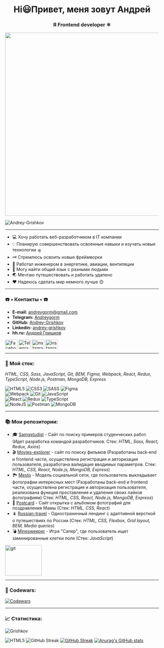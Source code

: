 <h1 align="center">Hi😃Привет, меня зовут Андрей</h1>
<h3 align="center">Я Frontend developer ⚛️</h3>
<div id="header" align="center">
  <img src="https://kartinkin.net/uploads/posts/2022-03/1647043520_64-kartinkin-net-p-kartinki-programmista-68.jpg" width="600px"/>
</div>
<p align="left"> <img src="https://komarev.com/ghpvc/?username=Andrey-Grishkov&label=Profile%20views&color=0e75b6&style=flat" alt="Andrey-Grishkov"/> </p>

___
- 💻 Хочу работать веб-разработчиком в IT компании 
- 💡 Планирую совершенствовать освоенные навыки и изучать новые технологии 🛸
- 🗝️ Стремлюсь освоить новые фреймворки
- 🔧 Работал инженером в энергетике, авиации, вентиляции
-  🤝 Могу найти общий язык с разными людьми
- 🌏 Мечтаю путешествовать и работать удалено
- ❤️ Надеюсь сделать мир немного лучше 😊

___

<h3 align="left">☎️ • Контакты • ☎️</h3> 

- **E-mail:** [andreygorm@gmail.com](andreygorm@gmail.com)
- **Telegram:** [Andreygorm](https://t.me/Andreygorm)
- **GitHub:** [Andrey-Grishkov](https://github.com/Andrey-Grishkov)
- **Linkedin:** [andrey-grishkov](https://www.linkedin.com/in/andrey-grishkov/)
- **hh.ru:** [Андрей Гришков](https://hh.ru/applicant/resumes/view?resume=81b63703ff0b9cf83c0039ed1f56774f70334e)

<p align="left">

<a href="https://www.facebook.com/profile.php?id=100012057423378" target="blank" style="cursor: pointer"><img align="center" src="https://cdn.jsdelivr.net/npm/simple-icons@3.0.1/icons/facebook.svg" alt="Facebook" height="30" width="40" /></a>
<a href="https://t.me/Andreygorm" target="blank" style="cursor: pointer"><img align="center" src="https://cdn.jsdelivr.net/npm/simple-icons@3.0.1/icons/telegram.svg" alt="Telegram" height="30" width="40" /></a>
<a href="https://www.instagram.com/andy_poroshkov/" target="blank"><img align="center" src="https://cdn.jsdelivr.net/npm/simple-icons@3.0.1/icons/instagram.svg" alt="instagram" height="30" width="40" /></a>
<a href="https://www.linkedin.com/in/andrey-grishkov/" target="blank"><img align="center" src="https://cdn.jsdelivr.net/npm/simple-icons@8.6.0/icons/linkedin.svg" alt="instagram" height="30" width="40" /></a>
</p>

___
### 🔨 Мой стек:

*HTML, CSS, Sass, JavaScript, Git, BEM, Figma, Webpack, React, Redux,
TypeScript, Node.js, Postman, MongoDB, Express*

![HTML5](https://img.shields.io/badge/html5-%23E34F26.svg?style=for-the-badge&logo=html5&logoColor=white)
![CSS3](https://img.shields.io/badge/css3-%231572B6.svg?style=for-the-badge&logo=css3&logoColor=white)
![SASS](https://img.shields.io/badge/SASS-hotpink.svg?style=for-the-badge&logo=SASS&logoColor=white)
![Figma](https://img.shields.io/badge/figma-%23F24E1E.svg?style=for-the-badge&logo=figma&logoColor=white)  
![Webpack](https://img.shields.io/badge/webpack-%238DD6F9.svg?style=for-the-badge&logo=webpack&logoColor=black)
![Git](https://img.shields.io/badge/git-%23F05033.svg?style=for-the-badge&logo=git&logoColor=white)
![JavaScript](https://img.shields.io/badge/javascript-%23323330.svg?style=for-the-badge&logo=javascript&logoColor=%23F7DF1E)  
![React](https://img.shields.io/badge/react-%2320232a.svg?style=for-the-badge&logo=react&logoColor=%2361DAFB)
![Redux](https://img.shields.io/badge/redux-%23593d88.svg?style=for-the-badge&logo=redux&logoColor=white)
![TypeScript](https://img.shields.io/badge/typescript-%23007ACC.svg?style=for-the-badge&logo=typescript&logoColor=white)  
![NodeJS](https://img.shields.io/badge/node.js-6DA55F?style=for-the-badge&logo=node.js&logoColor=white)
![Postman](https://img.shields.io/badge/Postman-FF6C37?style=for-the-badge&logo=postman&logoColor=white)
![MongoDB](https://img.shields.io/badge/MongoDB-%234ea94b.svg?style=for-the-badge&logo=mongodb&logoColor=white)

___
### 📚 Мои репозитории:
- 🎓 [Samgstudist](https://github.com/Andrey-Grishkov/samgstudist)
  \- Сайт по поиску примеров студенческих работ.
  (Идет разработка командой разработчиков. Стек: *HTML, Sass, React, Redux, Axios*)
- 🎬 [Movies-explorer](https://github.com/Andrey-Grishkov/movies-explorer-frontend)
  \- сайт по поиску фильмов
  (Разработаны back-end и frontend части, осуществлена регистрация и авторизация пользователя,
  разработана валидация вводимых параметров. Стек: *HTML, CSS, React, Node.js, MongoDB, Express*)
- 🏞️ [Mesto](https://github.com/Andrey-Grishkov/mesto-react-frontend)
  \- Модель социальной сети, где пользователь выкладывает фотографии интересных мест
  (Разработаны back-end и frontend части, осуществлена регистрация и авторизация пользователя,
  реализована функция проставления и удаления своих лайков фотографиям)
  Стек: *HTML, CSS, React, Node.js, MongoDB, Express*)
- 💌 [Postcard](https://github.com/Andrey-Grishkov/postcard-eight-march-for-mom)
  \- Сайт открытка с альбомом фотографий для поздравления Мамы
  (Стек: *HTML, CSS, React*)
- 🪆 [Russian-travel](https://github.com/Andrey-Grishkov/russian-travel)
  \- Одностраничный лендинг с адаптивной версткой о путешествиях по России
  (Стек: *HTML, CSS, Flexbox, Grid layout, BEM, Media queries*)
- 💣 [Minesweeper](https://github.com/Andrey-Grishkov/sapper)
  \- Игра "Сапер", где пользователь ищет заминированные клетки поля
  (Стек: *JavaScript*)
  
<p align="left">
  <a href="https://github.com/Andrey-Grishkov?tab=repositories" target="_blank" style="cursor: pointer"> <img src="https://github.githubassets.com/images/modules/logos_page/Octocat.png" alt="git" width="120" height="100"/> </a>
</p>

___
### 🔧 Codewars:
[![Codewars](https://www.codewars.com/users/Andrey-Grishkov/badges/large)](https://www.codewars.com/users/Andrey-Grishkov)

___
### 📈 Статистика:

<p align="left">
<img align="center" src="https://github-readme-stats.vercel.app/api/top-langs?username=Andrey-Grishkov&show_icons=true&locale=en&layout=compact" alt="Grishkov" />

![HTML5](https://github-readme-stats.vercel.app/api/top-langs?username=Andrey-Grishkov&show_icons=true&locale=en&layout=compact)
![GitHub Streak](http://github-readme-streak-stats.herokuapp.com?user=Andrey-Grishkov&theme=merko&hide_border=true&locale=ru&date_format=M%20j%5B%2C%20Y%5D&background=07086A&stroke=0711DD&ring=DD9124&fire=DD6519)
[![GitHub Streak](http://github-readme-streak-stats.herokuapp.com?user=Andrey-Grishkov&theme=merko&hide_border=true&locale=ru&date_format=M%20j%5B%2C%20Y%5D&background=07086A&stroke=0711DD&ring=DD9124&fire=DD6519)](https://git.io/streak-stats)
[![Anurag's GitHub stats](https://github-readme-stats.vercel.app/api?username=Andrey-Grishkov)](https://github.com/anuraghazra/github-readme-stats)
</p>
